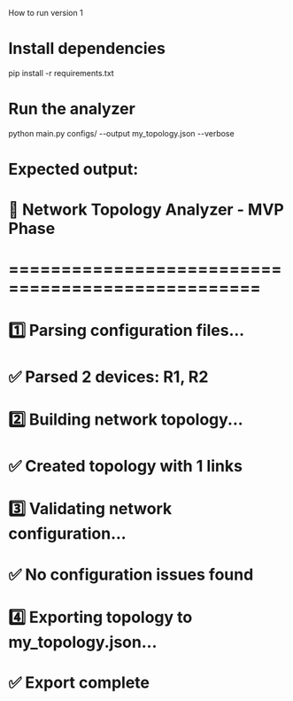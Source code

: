 How to run version 1

# Install dependencies
pip install -r requirements.txt

# Run the analyzer
python main.py configs/ --output my_topology.json --verbose

# Expected output:
# 🔹 Network Topology Analyzer - MVP Phase
# ==================================================
# 1️⃣ Parsing configuration files...
#    ✅ Parsed 2 devices: R1, R2
# 
# 2️⃣ Building network topology...
#    ✅ Created topology with 1 links
# 
# 3️⃣ Validating network configuration...
#    ✅ No configuration issues found
# 
# 4️⃣ Exporting topology to my_topology.json...
#    ✅ Export complete
